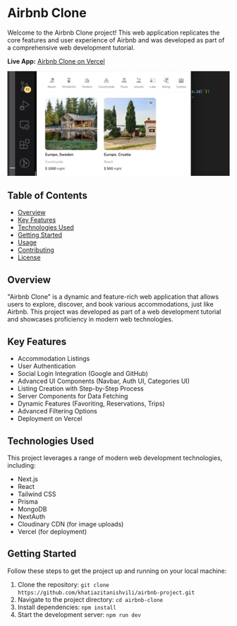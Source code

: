 
# Airbnb Clone

Welcome to the Airbnb Clone project! This web application replicates the core features and user experience of Airbnb and was developed as part of a comprehensive web development tutorial.

**Live App:** [Airbnb Clone on Vercel](YourVercelLink)


![Screenshot](/public/sc.png)

## Table of Contents
- [Overview](#overview)
- [Key Features](#key-features)
- [Technologies Used](#technologies-used)
- [Getting Started](#getting-started)
- [Usage](#usage)
- [Contributing](#contributing)
- [License](#license)

## Overview

"Airbnb Clone" is a dynamic and feature-rich web application that allows users to explore, discover, and book various accommodations, just like Airbnb. This project was developed as part of a web development tutorial and showcases proficiency in modern web technologies.

## Key Features

- Accommodation Listings
- User Authentication
- Social Login Integration (Google and GitHub)
- Advanced UI Components (Navbar, Auth UI, Categories UI)
- Listing Creation with Step-by-Step Process
- Server Components for Data Fetching
- Dynamic Features (Favoriting, Reservations, Trips)
- Advanced Filtering Options
- Deployment on Vercel

## Technologies Used

This project leverages a range of modern web development technologies, including:
- Next.js
- React
- Tailwind CSS
- Prisma
- MongoDB
- NextAuth
- Cloudinary CDN (for image uploads)
- Vercel (for deployment)

## Getting Started

Follow these steps to get the project up and running on your local machine:

1. Clone the repository: `git clone https://github.com/khatiazitanishvili/airbnb-project.git`  
2. Navigate to the project directory: `cd airbnb-clone`
3. Install dependencies: `npm install`
4. Start the development server: `npm run dev`



